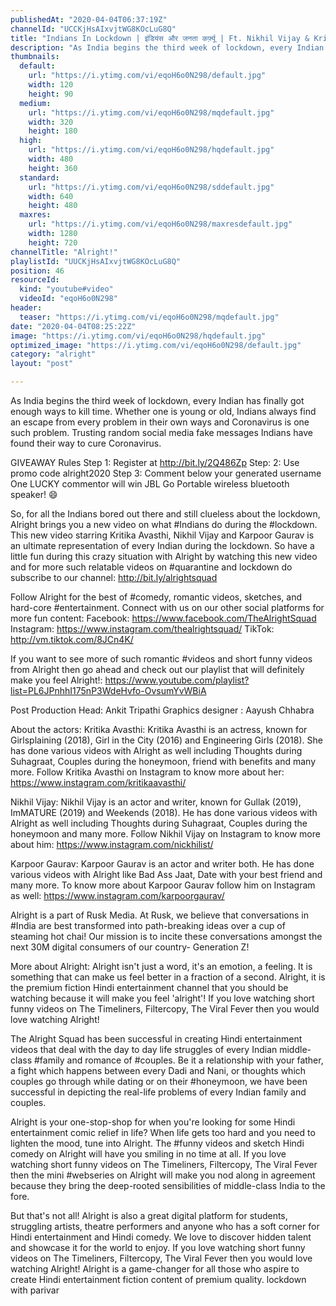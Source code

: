 ```yaml
---
publishedAt: "2020-04-04T06:37:19Z"
channelId: "UCCKjHsAIxvjtWG8KOcLuG8Q"
title: "Indians In Lockdown | इंडियंस और जनता कर्फ़्यू | Ft. Nikhil Vijay & Kritika Avasthi | Arré"
description: "As India begins the third week of lockdown, every Indian has finally got enough ways to kill time. Whether one is young or old, Indians always find an escape from every problem in their own ways and Coronavirus is one such problem. Trusting random social media fake messages Indians have found their way to cure Coronavirus.\n\nGIVEAWAY Rules\nStep 1: Register at  http://bit.ly/2Q486Zp\nStep: 2: Use promo code alright2020\nStep 3: Comment below your generated username\nOne LUCKY commentor will win JBL Go Portable wireless bluetooth speaker! 😄\n\nSo, for all the Indians bored out there and still clueless about the lockdown, Alright brings you a new video on what #Indians do during the #lockdown. This new video starring Kritika Avasthi, Nikhil Vijay and Karpoor Gaurav is an ultimate representation of every Indian during the lockdown. So have a little fun during this crazy situation with Alright by watching this new video and for more such relatable videos on #quarantine and lockdown do subscribe to our channel: http://bit.ly/alrightsquad\n\nFollow Alright for the best of #comedy, romantic videos, sketches, and hard-core #entertainment. Connect with us on our other social platforms for more fun content: Facebook: https://www.facebook.com/TheAlrightSquad Instagram: https://www.instagram.com/thealrightsquad/ TikTok: http://vm.tiktok.com/8JCn4K/\n\nIf you want to see more of such romantic #videos and short funny videos from Alright then go ahead and check out our playlist that will definitely make you feel Alright!: https://www.youtube.com/playlist?list=PL6JPnhhI175nP3WdeHvfo-OvsumYvWBiA\n\nPost Production Head: Ankit Tripathi\nGraphics designer : Aayush Chhabra \n\nAbout the actors:\nKritika Avasthi: Kritika Avasthi is an actress, known for Girlsplaining (2018), Girl in the City (2016) and Engineering Girls (2018). She has done various videos with Alright as well including Thoughts during Suhagraat, Couples during the honeymoon, friend with benefits and many more. Follow Kritika Avasthi on Instagram to know more about her: https://www.instagram.com/kritikaavasthi/\n\nNikhil Vijay: Nikhil Vijay is an actor and writer, known for Gullak (2019), ImMATURE (2019) and Weekends (2018). He has done various videos with Alright as well including Thoughts during Suhagraat, Couples during the honeymoon and many more. Follow Nikhil Vijay on Instagram to know more about him: https://www.instagram.com/nickhilist/\n\nKarpoor Gaurav: Karpoor Gaurav is an actor and writer both. He has done various videos with Alright like Bad Ass Jaat, Date with your best friend and many more. To know more about Karpoor Gaurav follow him on Instagram as well: https://www.instagram.com/karpoorgaurav/\n\nAlright is a part of Rusk Media. At Rusk, we believe that conversations in #India are best transformed into path-breaking ideas over a cup of steaming hot chai! Our mission is to incite these conversations amongst the next 30M digital consumers of our country- Generation Z!\n\nMore about Alright: Alright isn't just a word, it's an emotion, a feeling. It is something that can make us feel better in a fraction of a second. Alright, it is the premium fiction Hindi entertainment channel that you should be watching because it will make you feel 'alright'! If you love watching short funny videos on The Timeliners, Filtercopy, The Viral Fever then you would love watching Alright!\n\nThe Alright Squad has been successful in creating Hindi entertainment videos that deal with the day to day life struggles of every Indian middle-class #family and romance of #couples. Be it a relationship with your father, a fight which happens between every Dadi and Nani, or thoughts which couples go through while dating or on their #honeymoon, we have been successful in depicting the real-life problems of every Indian family and couples.\n\nAlright is your one-stop-shop for when you're looking for some Hindi entertainment comic relief in life? When life gets too hard and you need to lighten the mood, tune into Alright. The #funny videos and sketch Hindi comedy on Alright will have you smiling in no time at all. If you love watching short funny videos on The Timeliners, Filtercopy, The Viral Fever then the mini #webseries on Alright will make you nod along in agreement because they bring the deep-rooted sensibilities of middle-class India to the fore.\n\nBut that's not all! Alright is also a great digital platform for students, struggling artists, theatre performers and anyone who has a soft corner for Hindi entertainment and Hindi comedy. We love to discover hidden talent and showcase it for the world to enjoy. If you love watching short funny videos on The Timeliners, Filtercopy, The Viral Fever then you would love watching Alright! Alright is a game-changer for all those who aspire to create Hindi entertainment fiction content of premium quality. lockdown with parivar"
thumbnails:
  default:
    url: "https://i.ytimg.com/vi/eqoH6o0N298/default.jpg"
    width: 120
    height: 90
  medium:
    url: "https://i.ytimg.com/vi/eqoH6o0N298/mqdefault.jpg"
    width: 320
    height: 180
  high:
    url: "https://i.ytimg.com/vi/eqoH6o0N298/hqdefault.jpg"
    width: 480
    height: 360
  standard:
    url: "https://i.ytimg.com/vi/eqoH6o0N298/sddefault.jpg"
    width: 640
    height: 480
  maxres:
    url: "https://i.ytimg.com/vi/eqoH6o0N298/maxresdefault.jpg"
    width: 1280
    height: 720
channelTitle: "Alright!"
playlistId: "UUCKjHsAIxvjtWG8KOcLuG8Q"
position: 46
resourceId:
  kind: "youtube#video"
  videoId: "eqoH6o0N298"
header:
  teaser: "https://i.ytimg.com/vi/eqoH6o0N298/mqdefault.jpg"
date: "2020-04-04T08:25:22Z"
image: "https://i.ytimg.com/vi/eqoH6o0N298/hqdefault.jpg"
optimized_image: "https://i.ytimg.com/vi/eqoH6o0N298/default.jpg"
category: "alright"
layout: "post"

---
```

As India begins the third week of lockdown, every Indian has finally got enough ways to kill time. Whether one is young or old, Indians always find an escape from every problem in their own ways and Coronavirus is one such problem. Trusting random social media fake messages Indians have found their way to cure Coronavirus.

GIVEAWAY Rules
Step 1: Register at  http://bit.ly/2Q486Zp
Step: 2: Use promo code alright2020
Step 3: Comment below your generated username
One LUCKY commentor will win JBL Go Portable wireless bluetooth speaker! 😄

So, for all the Indians bored out there and still clueless about the lockdown, Alright brings you a new video on what #Indians do during the #lockdown. This new video starring Kritika Avasthi, Nikhil Vijay and Karpoor Gaurav is an ultimate representation of every Indian during the lockdown. So have a little fun during this crazy situation with Alright by watching this new video and for more such relatable videos on #quarantine and lockdown do subscribe to our channel: http://bit.ly/alrightsquad

Follow Alright for the best of #comedy, romantic videos, sketches, and hard-core #entertainment. Connect with us on our other social platforms for more fun content: Facebook: https://www.facebook.com/TheAlrightSquad Instagram: https://www.instagram.com/thealrightsquad/ TikTok: http://vm.tiktok.com/8JCn4K/

If you want to see more of such romantic #videos and short funny videos from Alright then go ahead and check out our playlist that will definitely make you feel Alright!: https://www.youtube.com/playlist?list=PL6JPnhhI175nP3WdeHvfo-OvsumYvWBiA

Post Production Head: Ankit Tripathi
Graphics designer : Aayush Chhabra 

About the actors:
Kritika Avasthi: Kritika Avasthi is an actress, known for Girlsplaining (2018), Girl in the City (2016) and Engineering Girls (2018). She has done various videos with Alright as well including Thoughts during Suhagraat, Couples during the honeymoon, friend with benefits and many more. Follow Kritika Avasthi on Instagram to know more about her: https://www.instagram.com/kritikaavasthi/

Nikhil Vijay: Nikhil Vijay is an actor and writer, known for Gullak (2019), ImMATURE (2019) and Weekends (2018). He has done various videos with Alright as well including Thoughts during Suhagraat, Couples during the honeymoon and many more. Follow Nikhil Vijay on Instagram to know more about him: https://www.instagram.com/nickhilist/

Karpoor Gaurav: Karpoor Gaurav is an actor and writer both. He has done various videos with Alright like Bad Ass Jaat, Date with your best friend and many more. To know more about Karpoor Gaurav follow him on Instagram as well: https://www.instagram.com/karpoorgaurav/

Alright is a part of Rusk Media. At Rusk, we believe that conversations in #India are best transformed into path-breaking ideas over a cup of steaming hot chai! Our mission is to incite these conversations amongst the next 30M digital consumers of our country- Generation Z!

More about Alright: Alright isn't just a word, it's an emotion, a feeling. It is something that can make us feel better in a fraction of a second. Alright, it is the premium fiction Hindi entertainment channel that you should be watching because it will make you feel 'alright'! If you love watching short funny videos on The Timeliners, Filtercopy, The Viral Fever then you would love watching Alright!

The Alright Squad has been successful in creating Hindi entertainment videos that deal with the day to day life struggles of every Indian middle-class #family and romance of #couples. Be it a relationship with your father, a fight which happens between every Dadi and Nani, or thoughts which couples go through while dating or on their #honeymoon, we have been successful in depicting the real-life problems of every Indian family and couples.

Alright is your one-stop-shop for when you're looking for some Hindi entertainment comic relief in life? When life gets too hard and you need to lighten the mood, tune into Alright. The #funny videos and sketch Hindi comedy on Alright will have you smiling in no time at all. If you love watching short funny videos on The Timeliners, Filtercopy, The Viral Fever then the mini #webseries on Alright will make you nod along in agreement because they bring the deep-rooted sensibilities of middle-class India to the fore.

But that's not all! Alright is also a great digital platform for students, struggling artists, theatre performers and anyone who has a soft corner for Hindi entertainment and Hindi comedy. We love to discover hidden talent and showcase it for the world to enjoy. If you love watching short funny videos on The Timeliners, Filtercopy, The Viral Fever then you would love watching Alright! Alright is a game-changer for all those who aspire to create Hindi entertainment fiction content of premium quality. lockdown with parivar